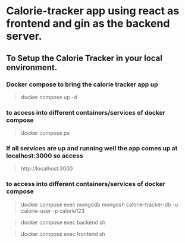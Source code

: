 # Calorie-tracker app using react as frontend and gin as the backend server.
## To Setup the Calorie Tracker in your local environment.
### Docker compose to bring the calorie tracker app up
> docker compose up -d

### to access into different containers/services of docker compose 
> docker compose ps
### If all services are up and running well the app comes up at localhost:3000 so access
> http://localhost:3000
### to access into different containers/services of docker compose 

> docker compose exec mongodb mongosh calorie-tracker-db -u calorie-user -p calorie123

> docker compose exec backend sh

> docker compose exec frontend sh